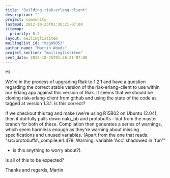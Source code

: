 ```yaml
---
title: "Building riak-erlang-client"
description: ""
project: community
lastmod: 2012-10-25T01:36:21-07:00
sitemap:
  priority: 0.2
layout: mailinglistitem
mailinglist_id: "msg09053"
author_name: "Martin Woods"
project_section: "mailinglistitem"
sent_date: 2012-10-25T01:36:21-07:00
---
```



Hi

We're in the process of upgrading Riak to 1.2.1 and have a question
regarding the correct stable version of the riak-erlang-client to use
within our Erlang app against this version of Riak. It seems that we should
be cloning riak-erlang-client from github and using the state of the code
as tagged at version 1.3.1. Is this correct?

If we checkout this tag and make (we're using R15B02 on Ubuntu 12.04), then
it dutifully pulls down riak\\_pb and protobuffs - but from the master branch
for both of these. Compilation then generates a series of warnings, which
seem harmless enough as they're warning about missing specifications and
unused variables. (Apart from the one that reads:
"src/protobuffs\\_compile.erl:478: Warning: variable 'Acc' shadowed in 'fun'"
- is this anything to worry about?).

Is all of this to be expected?

Thanks and regards,
Martin.
